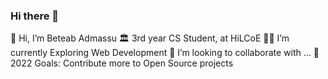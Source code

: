 ### Hi there 👋
 👋 Hi, I’m Beteab Admassu
 🏛️ 3rd year CS Student, at HiLCoE
 👨🏽 I’m currently Exploring Web Development
 👯 I’m looking to collaborate with ...
 🥅 2022 Goals: Contribute more to Open Source projects

<!--
**BeteabAdmassu/BeteabAdmassu** is a ✨ _special_ ✨ repository because its `README.md` (this file) appears on your GitHub profile.

Here are some ideas to get you started:

- 🔭 I’m currently working on ...
- 🌱 I’m currently learning Computer Science
- 👯 I’m looking to collaborate on ...
- 🤔 I’m looking for help with ...
- 💬 Ask me about ...
- 📫 How to reach me: ...
- 😄 Pronouns: ...
- ⚡ Fun fact: ...
-->
